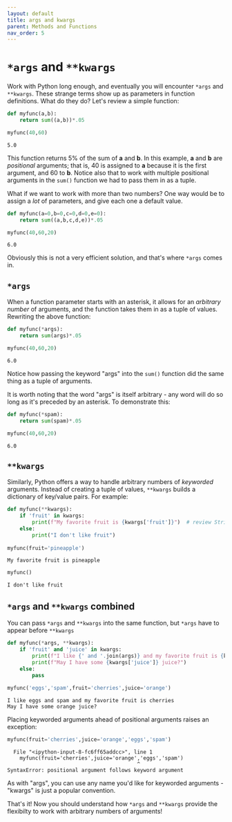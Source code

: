 ```yaml
---
layout: default
title: args and kwargs
parent: Methods and Functions
nav_order: 5
---
```


# `*args` and `**kwargs`

Work with Python long enough, and eventually you will encounter `*args` and `**kwargs`. These strange terms show up as parameters in function definitions. What do they do? Let's review a simple function:


```python
def myfunc(a,b):
    return sum((a,b))*.05

myfunc(40,60)
```




    5.0



This function returns 5% of the sum of **a** and **b**. In this example, **a** and **b** are *positional* arguments; that is, 40 is assigned to **a** because it is the first argument, and 60 to **b**. Notice also that to work with multiple positional arguments in the `sum()` function we had to pass them in as a tuple.

What if we want to work with more than two numbers? One way would be to assign a *lot* of parameters, and give each one a default value.


```python
def myfunc(a=0,b=0,c=0,d=0,e=0):
    return sum((a,b,c,d,e))*.05

myfunc(40,60,20)
```




    6.0



Obviously this is not a very efficient solution, and that's where `*args` comes in.

## `*args`

When a function parameter starts with an asterisk, it allows for an *arbitrary number* of arguments, and the function takes them in as a tuple of values. Rewriting the above function:


```python
def myfunc(*args):
    return sum(args)*.05

myfunc(40,60,20)
```




    6.0



Notice how passing the keyword "args" into the `sum()` function did the same thing as a tuple of arguments.

It is worth noting that the word "args" is itself arbitrary - any word will do so long as it's preceded by an asterisk. To demonstrate this:


```python
def myfunc(*spam):
    return sum(spam)*.05

myfunc(40,60,20)
```




    6.0



## `**kwargs`

Similarly, Python offers a way to handle arbitrary numbers of *keyworded* arguments. Instead of creating a tuple of values, `**kwargs` builds a dictionary of key/value pairs. For example:


```python
def myfunc(**kwargs):
    if 'fruit' in kwargs:
        print(f"My favorite fruit is {kwargs['fruit']}")  # review String Formatting and f-strings if this syntax is unfamiliar
    else:
        print("I don't like fruit")
        
myfunc(fruit='pineapple')
```

    My favorite fruit is pineapple
    


```python
myfunc()
```

    I don't like fruit
    

## `*args` and `**kwargs` combined

You can pass `*args` and `**kwargs` into the same function, but `*args` have to appear before `**kwargs`


```python
def myfunc(*args, **kwargs):
    if 'fruit' and 'juice' in kwargs:
        print(f"I like {' and '.join(args)} and my favorite fruit is {kwargs['fruit']}")
        print(f"May I have some {kwargs['juice']} juice?")
    else:
        pass
        
myfunc('eggs','spam',fruit='cherries',juice='orange')
```

    I like eggs and spam and my favorite fruit is cherries
    May I have some orange juice?
    

Placing keyworded arguments ahead of positional arguments raises an exception:


```python
myfunc(fruit='cherries',juice='orange','eggs','spam')
```


      File "<ipython-input-8-fc6ff65addcc>", line 1
        myfunc(fruit='cherries',juice='orange','eggs','spam')
                                              ^
    SyntaxError: positional argument follows keyword argument
    


As with "args", you can use any name you'd like for keyworded arguments - "kwargs" is just a popular convention.

That's it! Now you should understand how `*args` and `**kwargs` provide the flexibilty to work with arbitrary numbers of arguments!
